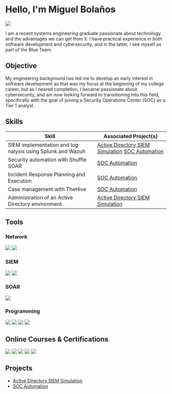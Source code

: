 # Hello, I'm Miguel Bolaños
<a href="https://www.linkedin.com/in/mbolanoss/"><img src="https://img.shields.io/badge/-LinkedIn-0072b1?&style=for-the-badge&logo=linkedin&logoColor=white" /></a>

I am a recent systems engineering graduate passionate about technology and the advantages we can get from it. I have practical experience in both software development and cybersecurity, and in the latter, I see myself as part of the Blue Team.

## Objective

My engineering background has led me to develop an early interest in software development as that was my focus at the beginning of my college career, but as I neared completion, I became passionate about cybersecurity, and am now looking forward to transitioning into this field, specifically with the goal of joining a Security Operations Center (SOC) as a Tier 1 analyst.

## Skills

| Skill                                         | Associated Project(s)         |
|-----------------------------------------------|----------------------------|
| SIEM implementation and log nalysis using Splunk and Wazuh         | <a href="https://github.com/mbolanoss/Active-Directory-SIEM-Simulation">Active Directory SIEM Simulation</a> <a href="https://github.com/mbolanoss/SOC-Automation">SOC Automation</a>|
| Security automation with Shuffle SOAR         | <a href="https://github.com/mbolanoss/SOC-Automation">SOC Automation</a>|
| Incident Response Planning and Execution      | <a href="https://github.com/mbolanoss/SOC-Automation">SOC Automation</a>|
| Case management with TheHive                  | <a href="https://github.com/mbolanoss/SOC-Automation">SOC Automation</a>|
| Administration of an Active Directory environment. | <a href="https://github.com/mbolanoss/Active-Directory-SIEM-Simulation">Active Directory SIEM Simulation</a>|

## Tools

### Network
<div>
    <img src="https://img.shields.io/badge/-Wireshark-1679A7?&style=for-the-badge&logo=wireshark&logoColor=white" />
    <img src="https://img.shields.io/badge/-tcpdump-FFFFFF?&style=for-the-badge&logoColor=blue" />

</div>

### SIEM
<div>
    <img src="https://img.shields.io/badge/-Splunk-000000?&style=for-the-badge&logo=Splunk&logoColor=white" />
    <img src="https://img.shields.io/badge/-Wazuh-0078D7?&style=for-the-badge&logoColor=white" />
</div>

### SOAR
<div>
    <img src="https://img.shields.io/badge/-Shuffle-FFA500?&style=for-the-badge&logoColor=white" />
</div>

### Programming
<div>
    <img src="https://img.shields.io/badge/-Python-3776AB?&style=for-the-badge&logo=python&logoColor=white" />
    <img src="https://img.shields.io/badge/-Java-DA291C?&style=for-the-badge&logo=java&logoColor=white" />
    <img src="https://img.shields.io/badge/-SQL-4479A1?&style=for-the-badge&logo=mysql&logoColor=white" />
    <img src="https://img.shields.io/badge/-C/C++-A8B9CC?&style=for-the-badge&logo=c&logoColor=white" />
</div>

## Online Courses & Certifications
<div>
<img src="https://img.shields.io/badge/-Security%2B-FF0000?&style=for-the-badge&logo=CompTIA&logoColor=white" />
<img src="https://img.shields.io/badge/-Network%2B-007ACC?&style=for-the-badge&logo=CompTIA&logoColor=white" />
<img src="https://img.shields.io/badge/-A%2B-4D4D4D?&style=for-the-badge&logo=CompTIA&logoColor=white" />
<img src="https://img.shields.io/badge/-CDSA-006400?&style=for-the-badge&logoColor=white" />
<img src="https://img.shields.io/badge/-CCD-000080?&style=for-the-badge&logoColor=white" />
</div>

## Projects
- [Active Directory SIEM Simulation](https://github.com/mbolanoss/Active-Directory-SIEM-Simulation)
- [SOC Automation](https://github.com/mbolanoss/SOC-Automation)
